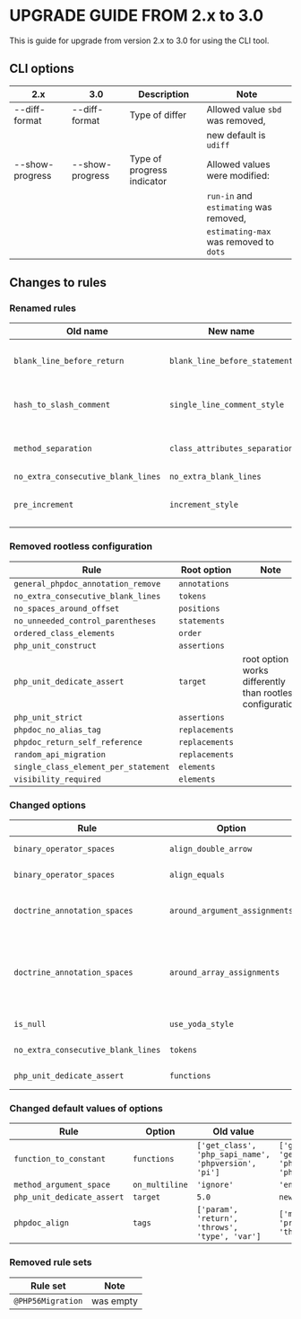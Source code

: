 UPGRADE GUIDE FROM 2.x to 3.0
=============================

This is guide for upgrade from version 2.x to 3.0 for using the CLI tool.

CLI options
-----------

| 2.x             | 3.0             | Description                                     | Note                                   |
| --------------- | --------------- | ----------------------------------------------- | -------------------------------------- |
| --diff-format   | --diff-format   | Type of differ                                  | Allowed value `sbd` was removed,       |
|                 |                 |                                                 | new default is `udiff`                 |
| --show-progress | --show-progress | Type of progress indicator                      | Allowed values were modified:          |
|                 |                 |                                                 | `run-in` and `estimating` was removed, |
|                 |                 |                                                 | `estimating-max` was removed to `dots` |

Changes to rules
----------------

### Renamed rules

Old name | New name | Note
-------- | -------- | ----
`blank_line_before_return`                      | `blank_line_before_statement`                 | use configuration `['statements' => ['return']]`
`hash_to_slash_comment`                         | `single_line_comment_style`                   | use configuration `['comment_types' => ['hash']]`
`method_separation`                             | `class_attributes_separation`                 | use configuration `['elements' => ['method']]`
`no_extra_consecutive_blank_lines`              | `no_extra_blank_lines`                        |
`pre_increment`                                 | `increment_style`                             | use configuration `['style' => 'pre']`

### Removed rootless configuration

Rule                                 | Root option    | Note
------------------------------------ | -------------- | ----
`general_phpdoc_annotation_remove`   | `annotations`
`no_extra_consecutive_blank_lines`   | `tokens`
`no_spaces_around_offset`            | `positions`
`no_unneeded_control_parentheses`    | `statements`
`ordered_class_elements`             | `order`
`php_unit_construct`                 | `assertions`
`php_unit_dedicate_assert`           | `target`       | root option works differently than rootless configuration
`php_unit_strict`                    | `assertions`
`phpdoc_no_alias_tag`                | `replacements`
`phpdoc_return_self_reference`       | `replacements`
`random_api_migration`               | `replacements`
`single_class_element_per_statement` | `elements`
`visibility_required`                | `elements`

### Changed options

Rule | Option | Change
---- | ------ | ------
`binary_operator_spaces`           | `align_double_arrow` | option was removed, use `operators` instead
`binary_operator_spaces`           | `align_equals`       | option was removed use `operators` instead
`doctrine_annotation_spaces`       | `around_argument_assignments` | option was removed, use `before_argument_assignments` and `after_argument_assignments` instead
`doctrine_annotation_spaces`       | `around_array_assignments`    | option was removed, use `after_array_assignments_colon`, `after_array_assignments_equals`, `before_array_assignments_colon` and `before_array_assignments_equals` instead
`is_null`                          | `use_yoda_style` | option was removed, use `yoda_style` rule instead
`no_extra_consecutive_blank_lines` | `tokens`    | one of possible values, `useTrait`, was renamed to `use_trait`
`php_unit_dedicate_assert`         | `functions` | option was removed, use `target` instead

### Changed default values of options

Rule | Option | Old value | New value
---- | ---- | ---- | ----
`function_to_constant` | `functions` | `['get_class', 'php_sapi_name', 'phpversion', 'pi']` | `['get_called_class', 'get_class', 'php_sapi_name', 'phpversion', 'pi']`
`method_argument_space` | `on_multiline` | `'ignore'` | `'ensure_fully_multiline'`
`php_unit_dedicate_assert` | `target` | `5.0` | `newest`
`phpdoc_align` | `tags` | `['param', 'return', 'throws', 'type', 'var']` | `['method', 'param', 'property', 'return', 'throws', 'type', 'var']`

### Removed rule sets

Rule set | Note
-------- | ----
`@PHP56Migration` | was empty
